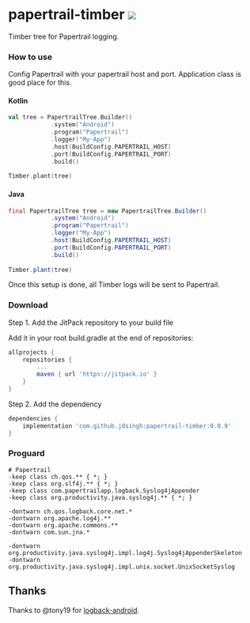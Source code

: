 # papertrail-timber [![](https://jitpack.io/v/jdsingh/papertrail-timber.svg)](https://jitpack.io/#jdsingh/papertrail-timber)

Timber tree for Papertrail logging.

### How to use

Config Papertrail with your papertrail host and port. Application class is good place for this.

#### Kotlin
```kotlin
val tree = PapertrailTree.Builder()
            .system("Android")
            .program("Papertrail")
            .logger("My-App")
            .host(BuildConfig.PAPERTRAIL_HOST)
            .port(BuildConfig.PAPERTRAIL_PORT)
            .build()
            
Timber.plant(tree)
```

#### Java
```java
final PapertrailTree tree = new PapertrailTree.Builder()
            .system("Android")
            .program("Papertrail")
            .logger("My-App")
            .host(BuildConfig.PAPERTRAIL_HOST)
            .port(BuildConfig.PAPERTRAIL_PORT)
            .build()
            
Timber.plant(tree)
```

Once this setup is done, all Timber logs will be sent to Papertrail.

### Download

Step 1. Add the JitPack repository to your build file

Add it in your root build.gradle at the end of repositories:

```groovy
allprojects {
    repositories {
        ...
        maven { url 'https://jitpack.io' }
    }
}
```

Step 2. Add the dependency

```groovy
dependencies {
    implementation 'com.github.jdsingh:papertrail-timber:0.0.9'
}
```

### Proguard

```proguard
# Papertrail
-keep class ch.qos.** { *; }
-keep class org.slf4j.** { *; }
-keep class com.papertrailapp.logback.Syslog4jAppender
-keep class org.productivity.java.syslog4j.** { *; }

-dontwarn ch.qos.logback.core.net.*
-dontwarn org.apache.log4j.**
-dontwarn org.apache.commons.**
-dontwarn com.sun.jna.*

-dontwarn org.productivity.java.syslog4j.impl.log4j.Syslog4jAppenderSkeleton
-dontwarn org.productivity.java.syslog4j.impl.unix.socket.UnixSocketSyslog
```

Thanks
------

Thanks to @tony19 for [logback-android](https://github.com/tony19/logback-android).
